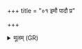 +++
title = "०१ इमौ पादौ प्र"

+++
<details><summary>मूलम् (GR)</summary>

इमौ पादौ प्र हराम्य्  
आ गृहेभ्यः स्वस्तये ।  
इन्द्रः पश्चाद् इन्द्रः पुरस्ताद्  
इन्द्रो नः पातु मध्यतः ॥
</details>